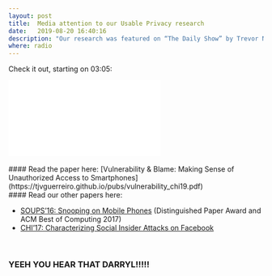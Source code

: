 ```yaml
---
layout: post
title:  Media attention to our Usable Privacy research
date:   2019-08-20 16:40:16
description: "Our research was featured on “The Daily Show” by Trevor Noah on July 29th. The research led by Diogo Marques, advised by me and Luis Carriço, with the collaboration of UBC researchers (Ivan Beschastnikh and Kosta Beznosov), had media attention in the last three years (since our SOUPS’16 paper), but I guess this is the highlight. Obviously, the research findings have been used with liberty but nonetheless."
where: radio
---
```


Check it out, starting on 03:05:
<br>
<div>
<iframe src="//media.mtvnservices.com/embed/mgid:arc:video:comedycentral.com:a8e1f53b-821a-4ec0-bae7-527572d1c998"  frameborder="0" allowfullscreen="true"></iframe>
</div>
<br>
#### Read the paper here: [Vulnerability & Blame: Making Sense of Unauthorized Access to Smartphones](https://tjvguerreiro.github.io/pubs/vulnerability_chi19.pdf)

<br>
#### Read our other papers here:

- [SOUPS’16: Snooping on Mobile Phones](http://www.di.fc.ul.pt/~tjvg/amc/snooping.pdf) (Distinguished Paper Award and ACM Best of Computing 2017)
- [CHI’17: Characterizing Social Insider Attacks on Facebook](http://www.di.fc.ul.pt/~tjvg/inconspicuous/social-insider-chi17.pdf)

<br>

### YEEH YOU HEAR THAT DARRYL!!!!!
